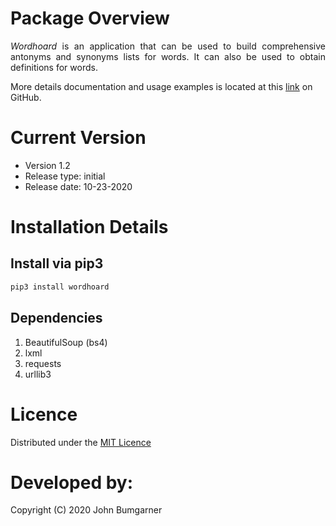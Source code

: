 # Package Overview
<p align="justify">
<i>Wordhoard</i> is an application that can be used to build comprehensive antonyms and synonyms lists for words.  It can also be used to obtain 
definitions for words.  

More details documentation and usage examples is located at this <a href="https://github.com/johnbumgarner/wordhoard/blob/master/README.md">link</a> on GitHub.
<p>

# Current Version
<p align="justify">

   - Version 1.2
   - Release type: initial
   - Release date: 10-23-2020
<p>

# Installation Details

## Install via pip3

```python
pip3 install wordhoard
```

## Dependencies
1. BeautifulSoup (bs4)
2. lxml
3. requests
4. urllib3

# Licence 
<p align="justify">
Distributed under the <a href="https://github.com/johnbumgarner/wordhoard/blob/master/LICENSE">MIT Licence</a>
<p>

# Developed by:
<p align="justify">
Copyright (C) 2020 John Bumgarner
<p>
